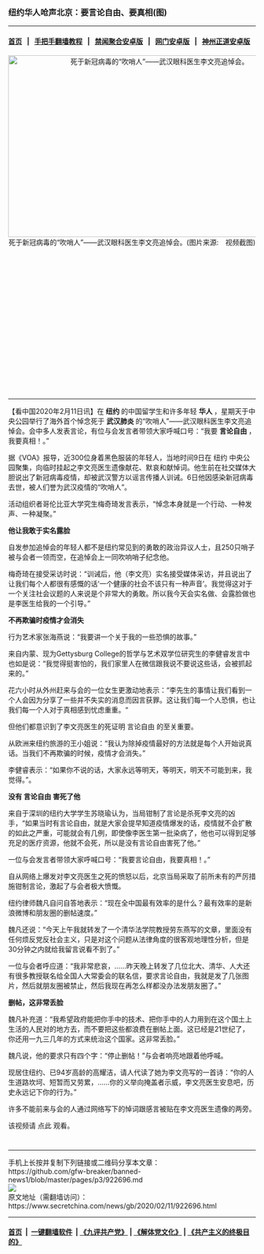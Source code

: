 ### 纽约华人呛声北京：要言论自由、要真相(图)
------------------------

#### [首页](https://github.com/gfw-breaker/banned-news1/blob/master/README.md) &nbsp;&nbsp;|&nbsp;&nbsp; [手把手翻墙教程](https://github.com/gfw-breaker/guides/wiki) &nbsp;&nbsp;|&nbsp;&nbsp; [禁闻聚合安卓版](https://github.com/gfw-breaker/bn-android) &nbsp;&nbsp;|&nbsp;&nbsp; [网门安卓版](https://github.com/oGate2/oGate) &nbsp;&nbsp;|&nbsp;&nbsp; [神州正道安卓版](https://github.com/SzzdOgate/update) 



<div class="article_right" style="fone-color:#000">
 <p style="text-align: center;">
  <img alt="死于新冠病毒的“吹哨人”——武汉眼科医生李文亮追悼会。" src="https://img3.secretchina.com/pic/2020/2-11/p2624981a970997606-ss.jpg" style="height:369px; width:600px"/>
  <br>
   死于新冠病毒的“吹哨人”——武汉眼科医生李文亮追悼会。(图片来源:　视频截图)
   <span id="hideid" name="hideid" style="color:red;display:none;">
    <span href="https://www.secretchina.com">
    </span>
   </span>
  </br>
 </p>
 <div id="txt-mid1-t21-2017">
  <ins class="adsbygoogle" data-ad-client="ca-pub-1276641434651360" data-ad-slot="2451032099" style="display:inline-block;width:336px;height:280px">
  </ins>
  

---


  </div>
 </div>
 <p>
  【看中国2020年2月11日讯】在
  <strong>
   纽约
  </strong>
  的中国留学生和许多年轻
  <strong>
   华人
  </strong>
  ，星期天于中央公园举行了海外首个悼念死于
  <strong>
   <span href="https://www.secretchina.com/news/gb/tag/武汉肺炎" target="_blank">
    武汉肺炎
   </span>
  </strong>
  的“吹哨人”——武汉眼科医生李文亮追悼会。会中多人发表言论，有位与会发言者带领大家呼喊口号：“我要
  <strong>
   言论自由
  </strong>
  ，我要真相！。”
  <span id="hideid" name="hideid" style="color:red;display:none;">
   <span href="https://www.secretchina.com">
   </span>
  </span>
 </p>
 <p>
  据《VOA》报导，近300位身着黑色服装的年轻人，当地时间9日在
  <span href="https://www.secretchina.com/news/gb/tag/纽约" target="_blank">
   纽约
  </span>
  中央公园聚集，向临时挂起之李文亮医生遗像献花、默哀和献悼词。他生前在社交媒体大胆说出了新冠病毒疫情，却被武汉警方以谣言传播人训诫。6日他因感染新冠病毒去世，被人们誉为武汉疫情的“吹哨人”。
 </p>
 <p>
  活动组织者哥伦比亚大学究生梅奇琦发言表示，“悼念本身就是一个行动、一种发声、一种凝聚。”
 </p>
 <p>
  <strong>
   他让我敢于实名露脸
  </strong>
 </p>
 <p>
  自发参加追悼会的年轻人都不是纽约常见到的勇敢的政治异议人士，且250只哨子被与会者一领而空，在追悼会上一同吹响哨子纪念他。
 </p>
 <p>
  梅奇琦在接受采访时说：“训诫后，他（李文亮）实名接受媒体采访，并且说出了让我们每个人都很有感慨的话‘一个健康的社会不该只有一种声音’。我觉得这对于一个关注社会议题的人来说是个非常大的勇敢。所以我今天会实名做、会露脸做也是李医生给我的一个引导。”
 </p>
 <p>
  <strong>
   不再欺骗时疫情才会消失
  </strong>
 </p>
 <p>
  行为艺术家张海燕说：“我要讲一个关于我的一些恐惧的故事。”
 </p>
 <p>
  来自内蒙、现为Gettysburg College的哲学与艺术双学位研究生的李健睿发言中也如是说：“我觉得挺害怕的，我们家里人在微信跟我说不要说这些话，会被抓起来的。”
 </p>
 <p>
  花六小时从外州赶来与会的一位女生更激动地表示：“李先生的事情让我们看到一个人会因为分享了一些并不失实的消息而因言获罪。这让我们每一个人恐惧，也让我们每一个人对于真相感到忧虑重重。“
 </p>
 <p>
  但他们都意识到了李文亮医生的死证明
  <span href="https://www.secretchina.com/news/gb/tag/言论自由" target="_blank">
   言论自由
  </span>
  的至关重要。
 </p>
 <p>
  从欧洲来纽约旅游的王小姐说：“我认为除掉疫情最好的方法就是每个人开始说真话。当我们不再欺骗的时候，疫情才会消失。”
 </p>
 <p>
  李健睿表示：“如果你不说的话，大家永远等明天，等明天，明天不可能到来，我觉得。”。
 </p>
 <center>
  <div style="max-width: 632px;height:180px; display: none; text-align: center; margin: 0 auto; overflow: hidden;overflow-x: hidden;">
   <div id="taboola-midarticle-thumbnails" style="max-width: 632px;height:180px;overflow: hidden;overflow-x: hidden;">
   </div>
  </div>
  <div>
   <ins class="adsbygoogle" data-ad-client="ca-pub-1276641434651360" data-ad-format="fluid" data-ad-layout="in-article" data-ad-slot="5164544770" style="display:block; text-align:center;">
   </ins>
  </div>
 </center>
 <p>
  <strong>
   没有
   <span href="https://zh.wikipedia.org/wiki/%E8%A8%80%E8%AB%96%E8%87%AA%E7%94%B1" target="_blank">
    言论自由
   </span>
   害死了他
  </strong>
 </p>
 <p>
  来自于深圳的纽约大学学生苏晓瑜认为，当局钳制了言论是杀死李文亮的凶手，“如果当时有言论自由，就是大家会提早知道疫情爆发的话，疫情就不会扩散的如此之严重，可能就会有几例，即使像李医生第一批染病了，他也可以得到足够充足的医疗资源，他就不会死，所以是没有言论自由害死了他。”
 </p>
 <p>
  一位与会发言者带领大家呼喊口号：“我要言论自由，我要真相！。”
 </p>
 <p>
  自从网络上爆发对李文亮医生之死的愤怒以后，北京当局采取了前所未有的严厉措施钳制言论，激起了与会者极大愤慨。
 </p>
 <p>
  纽约律师魏凡自问自答地表示：“现在全中国最有效率的是什么？最有效率的是新浪微博和朋友圈的删帖速度。”
 </p>
 <center>
  <ins class="adsbygoogle" data-ad-client="ca-pub-1276641434651360" data-ad-format="fluid" data-ad-layout="in-article" data-ad-slot="3646767294" style="display:block; text-align:center;">
  </ins>
 </center>
 <p>
  魏凡还说：“今天上午我就转发了一个清华法学院教授劳东燕写的文章，里面没有任何烦反党反社会主义，只是对这个问题从法律角度的很客观地理性分析，但是30分钟之内就给我留言说看不到了。”
 </p>
 <p>
  一位与会者呼应道：“我非常悲哀，……昨天晚上转发了几位北大、清华、人大还有很多教授联名给全国人大常委会的联名信，要求言论自由，我就是发了几张图片，然后就朋友圈被禁止，然后我现在再怎么样都没办法发朋友圈了。”
 </p>
 <p>
  <strong>
   删帖，这非常丢脸
  </strong>
 </p>
 <p>
  魏凡补充道：“我希望政府能把你手中的技术、把你手中的人力用到在这个国土上生活的人民对的地方去，而不要把这些都浪费在删帖上面。这已经是21世纪了，你还用一九三几年的方式来统治这个国家。这非常丢脸。”
 </p>
 <p>
  魏凡说，他的要求只有四个字：“停止删帖！”与会者响亮地跟着他呼喊。
 </p>
 <p>
  现居住纽约、已94岁高龄的高耀洁，请人代读了她为李文亮写的一首诗：“你的人生道路坎坷、短暂而又劳累，……你的义举向掩盖者示威，李文亮医生安息吧，历史永远记下你的行为。”
 </p>
 <p>
  许多不能前来与会的人通过网络写下的悼词跟感言被贴在李文亮医生遗像的两旁。
 </p>
 <p>
  该视频请
  <span href="https://www.voachinese.com/a/li-wenliang-whistleblower-fears-freedom-expression-coronavirus-ny-memorial-service-/5281268.html" target="_blank">
   点此
  </span>
  观看。
  <center>
   <div>
    <div id="txt-mid2-t22-2017" style="display: block;  max-height: 351px;  overflow: hidden;">
     <div id="SC-21xxx">
     </div>
     <ins class="adsbygoogle" data-ad-client="ca-pub-1276641434651360" data-ad-format="auto" data-ad-slot="4301710469" data-full-width-responsive="true" style="display:block">
     </ins>
    </div>
   </div>
  </center>
  <div style="padding-top:12px;">
  </div>
 </p>
</div>

<hr/>
手机上长按并复制下列链接或二维码分享本文章：<br/>
https://github.com/gfw-breaker/banned-news1/blob/master/pages/p3/922696.md <br/>
<a href='https://github.com/gfw-breaker/banned-news1/blob/master/pages/p3/922696.md'><img src='https://github.com/gfw-breaker/banned-news1/blob/master/pages/p3/922696.md.png'/></a> <br/>
原文地址（需翻墙访问）：https://www.secretchina.com/news/gb/2020/02/11/922696.html


------------------------
#### [首页](https://github.com/gfw-breaker/banned-news1/blob/master/README.md) &nbsp;|&nbsp; [一键翻墙软件](https://github.com/gfw-breaker/nogfw/blob/master/README.md) &nbsp;| [《九评共产党》](https://github.com/gfw-breaker/9ping.md/blob/master/README.md#九评之一评共产党是什么) | [《解体党文化》](https://github.com/gfw-breaker/jtdwh.md/blob/master/README.md) | [《共产主义的终极目的》](https://github.com/gfw-breaker/gczydzjmd.md/blob/master/README.md)


<img src='http://gfw-breaker.win/banned-news/pages/p3/922696.md' width='0px' height='0px'/>